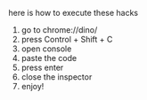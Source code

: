 here is how to execute these hacks

1. go to  chrome://dino/
2. press Control + Shift + C
3. open console
4. paste the code
5. press enter
6. close the inspector
7. enjoy!

